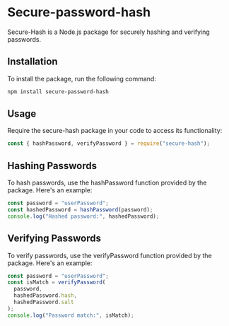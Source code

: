 # Secure-password-hash

Secure-Hash is a Node.js package for securely hashing and verifying passwords.

## Installation

To install the package, run the following command:

```bash
npm install secure-password-hash
```

## Usage

Require the secure-hash package in your code to access its functionality:

```javascript
const { hashPassword, verifyPassword } = require("secure-hash");
```

## Hashing Passwords

To hash passwords, use the hashPassword function provided by the package. Here's an example:

```javascript
const password = "userPassword";
const hashedPassword = hashPassword(password);
console.log("Hashed password:", hashedPassword);
```

## Verifying Passwords

To verify passwords, use the verifyPassword function provided by the package. Here's an example:

```javascript
const password = "userPassword";
const isMatch = verifyPassword(
  password,
  hashedPassword.hash,
  hashedPassword.salt
);
console.log("Password match:", isMatch);
```
